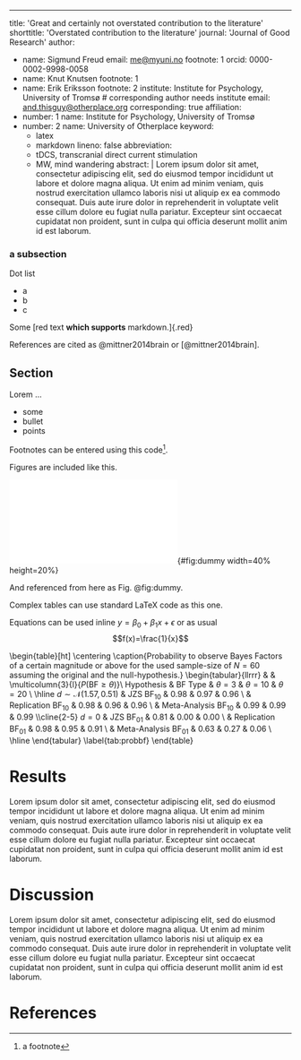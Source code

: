 ---
title:  'Great and certainly not overstated contribution to the literature'
shorttitle: 'Overstated contribution to the literature'
journal: 'Journal of Good Research'
author:
- name: Sigmund Freud
  email: me@myuni.no
  footnote: 1
  orcid: 0000-0002-9998-0058
- name: Knut Knutsen
  footnote: 1
- name: Erik Eriksson
  footnote: 2
  institute: Institute for Psychology, University of Tromsø # corresponding author needs institute
  email: and.thisguy@otherplace.org
  corresponding: true
affiliation:
- number: 1
  name: Institute for Psychology, University of Tromsø
- number: 2
  name: University of Otherplace
keyword:
  - latex
  - markdown
lineno: false
abbreviation:
  - tDCS, transcranial direct current stimulation
  - MW, mind wandering
abstract: |
  Lorem ipsum dolor sit amet, consectetur adipiscing elit, sed do eiusmod tempor incididunt ut labore et dolore magna aliqua. Ut enim ad minim veniam, quis nostrud exercitation ullamco laboris nisi ut aliquip ex ea commodo consequat. Duis aute irure dolor in reprehenderit in voluptate velit esse cillum dolore eu fugiat nulla pariatur. Excepteur sint occaecat cupidatat non proident, sunt in culpa qui officia deserunt mollit anim id est laborum.

### a subsection 

Dot list
- a 
- b
- c


Some [red text **which supports** markdown.]{.red}


<!---
Comments look like this and do not show up in the PDF
-->

References are cited as @mittner2014brain or [@mittner2014brain].

## Section

Lorem ...

- some
- bullet
- points

Footnotes can be entered using this code[^1].

[^1]: a footnote

Figures are included like this.

![This is gonna be the caption.](pics/dummy.pdf){#fig:dummy width=40% height=20%}

And referenced from here as Fig. @fig:dummy.

Complex tables can use standard LaTeX code as this one.

Equations can be used inline $y=\beta_0 + \beta_1 x + \epsilon$ or as usual $$f(x)=\frac{1}{x}$$

<!---
Table in LaTeX format because of fancy formatting
-->

\begin{table}[ht]
\centering
\caption{Probability to observe Bayes Factors of a certain magnitude or above for the used sample-size of $N=60$ assuming the original and the null-hypothesis.}
\begin{tabular}{llrrr}
  & & \multicolumn{3}{l}{$P(\text{BF}\ge\theta)$}\\
  Hypothesis & BF Type & $\theta=3$ & $\theta=10$ & $\theta=20$ \\
  \hline
  $d\sim \mathcal{N}(1.57, 0.51)$ & JZS BF$_{10}$ & 0.98 & 0.97 & 0.96 \\
     & Replication BF$_{10}$ & 0.98 & 0.96 & 0.96 \\
     & Meta-Analysis BF$_{10}$ & 0.99 & 0.99 & 0.99 \\\cline{2-5}
    $d=0$ & JZS BF$_{01}$ & 0.81 & 0.00 & 0.00 \\
   & Replication BF$_{01}$ & 0.98 & 0.95 & 0.91 \\
     & Meta-Analysis BF$_{01}$ & 0.63 & 0.27 & 0.06 \\
   \hline
\end{tabular}
\label{tab:probbf}
\end{table}

# Results

Lorem ipsum dolor sit amet, consectetur adipiscing elit, sed do eiusmod tempor incididunt ut labore et dolore magna aliqua. Ut enim ad minim veniam, quis nostrud exercitation ullamco laboris nisi ut aliquip ex ea commodo consequat. Duis aute irure dolor in reprehenderit in voluptate velit esse cillum dolore eu fugiat nulla pariatur. Excepteur sint occaecat cupidatat non proident, sunt in culpa qui officia deserunt mollit anim id est laborum.

# Discussion

Lorem ipsum dolor sit amet, consectetur adipiscing elit, sed do eiusmod tempor incididunt ut labore et dolore magna aliqua. Ut enim ad minim veniam, quis nostrud exercitation ullamco laboris nisi ut aliquip ex ea commodo consequat. Duis aute irure dolor in reprehenderit in voluptate velit esse cillum dolore eu fugiat nulla pariatur. Excepteur sint occaecat cupidatat non proident, sunt in culpa qui officia deserunt mollit anim id est laborum.

# References